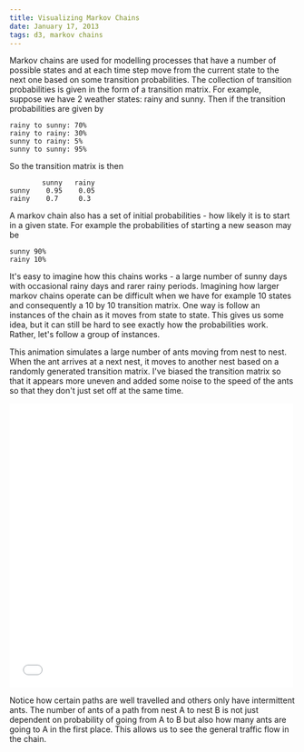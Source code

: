 ```yaml
---
title: Visualizing Markov Chains
date: January 17, 2013
tags: d3, markov chains
---
```

Markov chains are used for modelling processes that have a number of possible states and at each time step move from the current state to the next one
based on some transition probabilities. The collection of transition probabilities is given in the form of a transition matrix.
 For example, suppose we have 2 weather states: rainy and sunny. Then if the transition probabilities are given by

    rainy to sunny: 70%
    rainy to rainy: 30%
    sunny to rainy: 5%
    sunny to sunny: 95%

So the transition matrix is then

            sunny   rainy
    sunny    0.95    0.05
    rainy    0.7     0.3

A markov chain also has a set of initial probabilities - how likely it is to start in a given state. For example the probabilities of starting a new season
may be

    sunny 90%
    rainy 10%

It's easy to imagine how this chains works - a large number of sunny days with occasional rainy days and rarer rainy periods. Imagining how larger markov
chains operate can be difficult when we have for example 10 states and consequently a 10 by 10 transition matrix. One way is follow an instances of the
chain as it moves from state to state. This gives us some idea, but it can still be hard to see exactly how the probabilities work. Rather, let's follow
a group of instances. 

This animation simulates a large number of ants moving from nest to nest. When the ant arrives at a next nest, it moves to another nest based
on a randomly generated transition matrix. I've biased the transition matrix so that it appears more uneven and added some noise to the speed of 
the ants so that they don't just set off at the same time. 

<iframe style="border: 0px;" scrolling="no" width="500px" height="500px"
src = "../js/markov_chain.html"></iframe>

Notice how certain paths are well travelled and others only have intermittent ants. The number of ants of a path from nest A to nest B
is not just dependent on probability of going from A to B but also how many ants are going to A in the first place. This allows us to see the general
traffic flow in the chain. 
